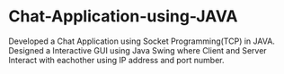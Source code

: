 # Chat-Application-using-JAVA
Developed a Chat Application using Socket Programming(TCP) in JAVA. Designed a Interactive GUI using Java Swing where Client and Server Interact with eachother using IP address and port number. 
